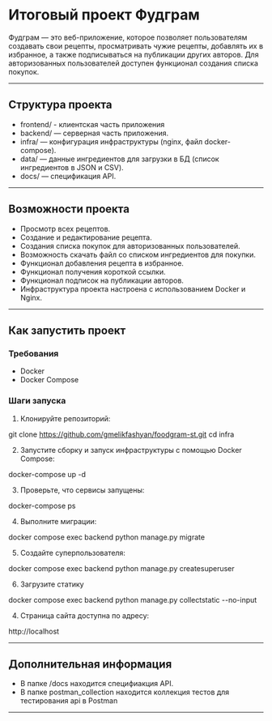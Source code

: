 # Итоговый проект Фудграм

Фудграм — это веб-приложение, которое позволяет пользователям создавать свои рецепты, просматривать чужие рецепты, добавлять их в избранное, а также подписываться на публикации других авторов. Для авторизованных пользователей доступен функционал создания списка покупок.

---

## Структура проекта

- frontend/ - клиентская часть приложения
- backend/ — серверная часть приложения.
- infra/ — конфигурация инфраструктуры (nginx, файл docker-compose).
- data/ — данные ингредиентов для загрузки в БД (список ингредиентов в JSON и CSV).
- docs/ — спецификация API.

---

## Возможности проекта

- Просмотр всех рецептов.
- Создание и редактирование рецепта.
- Создания списка покупок для авторизованных пользователей.
- Возможность скачать файл со списком ингредиентов для покупки.
- Функционал добавления рецепта в избранное.
- Функционал получения короткой ссылки.
- Функционал подписок на публикации авторов.
- Инфраструктура проекта настроена с использованием Docker и Nginx.

---


## Как запустить проект

### Требования

- Docker
- Docker Compose

### Шаги запуска

1. Клонируйте репозиторий:

git clone https://github.com/gmelikfashyan/foodgram-st.git
cd infra

2. Запустите сборку и запуск инфраструктуры с помощью Docker Compose:

docker-compose up -d

3. Проверьте, что сервисы запущены:

docker-compose ps

4. Выполните миграции:

docker compose exec backend python manage.py migrate

5. Создайте суперпользователя:

docker compose exec backend python manage.py createsuperuser

6. Загрузите статику

docker compose exec backend python manage.py collectstatic --no-input

4. Страница сайта доступна по адресу:

http://localhost

---

## Дополнительная информация

- В папке /docs находится специфиакция API.
- В папке postman_collection находится коллекция тестов для тестирования api в Postman

---
